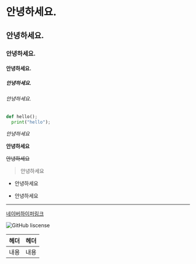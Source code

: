 # 안녕하세요.
## 안녕하세요.
### 안녕하세요.
#### 안녕하세요.
##### 안녕하세요.
###### 안녕하세요.

```python
def hello();
  print("hello");
```

*안녕하세요*

**안녕하세요**

~~안녕하세요~~

> 안녕하세요

- 안녕하세요

* 안녕하세요

---

[네이버하이퍼링크](https://naver.com)

![GitHub liscense](https://img.shields.io/badge/Liscense-MIT-blue)

| 헤더 | 헤더 |
| --- | --- |
| 내용 |내용 | 

